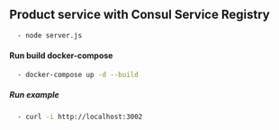 ## Product service with Consul Service Registry

```bash
  - node server.js
```

#### Run build docker-compose

```bash
  - docker-compose up -d --build
```

##### Run example

```sh
  - curl -i http://localhost:3002
```